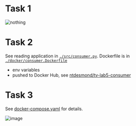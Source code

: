 # Task 1

![nothing](https://i.gifer.com/7TOb.gif)

# Task 2

See reading application in [`./src/consumer.py`](./src/consumer.py).
Dockerfile is in [`./docker/consumer.Dockerfile`](./docker/consumer.Dockerfile)

- env variables
- pushed to Docker Hub, see [ntdesmond/tv-lab5-consumer](https://hub.docker.com/r/ntdesmond/tv-lab5-consumer)

# Task 3

See [docker-compose.yaml](./docker-compose.yaml) for details.

![image](https://user-images.githubusercontent.com/29694249/204159206-aecb059e-e0ca-4e54-b1c6-2475292251d2.png)
